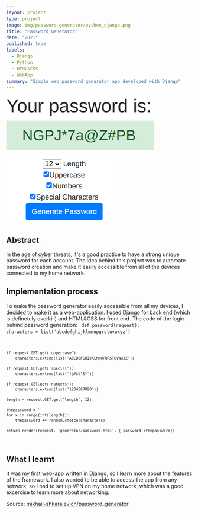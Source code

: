 ```yaml
---
layout: project
type: project
image: img/password-generator/python_django.png
title: "Password Generator"
date: "2021"
published: true
labels:
  - Django
  - Python
  - HTML&CSS
  - WebApp
summary: "Simple web password genarator app developed with Django"
---
```


<img class="img-fluid" src="../img/password-generator/password1.png">
<img class="img-fluid" src="../img/password-generator/password2.png">

## Abstract
In the age of cyber threats, it's a good practice to have a strong unique password for each account. The idea behind this project was to automate password creation and make it easily accessible from all of the devices connected to my home network.

## Implementation process
To make the password generator easily accessible from all my devices, I decided to make it as a web-application. I used Django for back end (which is definetely overkill) and HTML&CSS for front end. The code of the logic behind password generation:
<code>
def password(request):
    characters = list('abcdefghijklmnopqrstuvwxyz')

    if request.GET.get('uppercase'):
        characters.extend(list('ABCDEFGHIJKLMNOPQRSTUVWXYZ'))

    if request.GET.get('special'):
        characters.extend(list('!@#$%^&*'))

    if request.GET.get('numbers'):
        characters.extend(list('1234567890'))

    length = request.GET.get('length', 12)

    thepassword = ''
    for x in range(int(length)):
        thepassword += random.choice(characters)

    return render(request, 'generator/password.html', {'password':thepassword})
</code>

## What I learnt
It was my first web-app written in Django, so I learn more about the features of the framework. I also wanted to be able to access the app from any network, so I had to set up VPN on my home network, which was a good excercise to learn more about networking.

Source: <a href="https://github.com/mikhail-shkaralevich/django3_password_generator"><i class="large github icon "></i>mikhail-shkaralevich/password_generator</a>
